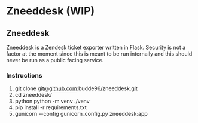 # Zneeddesk (WIP)
## Zneeddesk
Zneeddesk is a Zendesk ticket exporter written in Flask. Security is not a factor at the moment since this is meant to be run internally and this should never be run as a public facing service.
### Instructions
1. git clone git@github.com:budde96/zneeddesk.git
2. cd zneeddesk/
3. python python -m venv ./venv
4. pip install -r requirements.txt
5. gunicorn --config gunicorn_config.py zneeddesk:app
